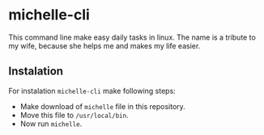 # michelle-cli

This command line make easy daily tasks in linux.
The name is a tribute to my wife, because she helps me and makes my life easier.

## Instalation

For instalation `michelle-cli` make following steps:

- Make download of `michelle` file in this repository.
- Move this file to `/usr/local/bin`.
- Now run `michelle`.

